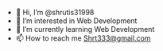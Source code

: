 - 👋 Hi, I’m @shrutis31998
- 👀 I’m interested in Web Development
- 🌱 I’m currently learning Web Development
- 📫 How to reach me Shrt333@gmail.com

<!---
shrutis31998/shrutis31998 is a ✨ special ✨ repository because its `README.md` (this file) appears on your GitHub profile.
You can click the Preview link to take a look at your changes.
--->
